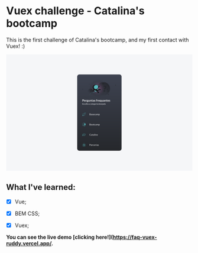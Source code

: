 # Vuex challenge - Catalina's bootcamp

This is the first challenge of Catalina's bootcamp, and my first contact with Vuex! :)

![](src/assets/screen-shot.png)

## What I've learned:
- [x] Vue;
- [x] BEM CSS;
- [x] Vuex;



**You can see the live demo [clicking here!](https://faq-vuex-ruddy.vercel.app/.**
